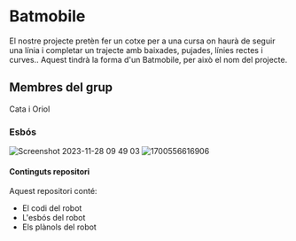 # Batmobile
El nostre projecte pretèn fer un cotxe per a una cursa on haurà de seguir una línia i completar un trajecte amb baixades, pujades, línies rectes i curves.. Aquest tindrà la forma d'un Batmobile, per això el nom del projecte.
## Membres del grup
Cata i Oriol
### Esbós
![Screenshot 2023-11-28 09 49 03](https://github.com/Aston-Martin33/Batmobile/assets/146329179/7964351d-6659-4fd4-bca2-8a0e3482b9c9)
![1700556616906](https://github.com/Aston-Martin33/Formula-1/assets/126663403/c8b3cc66-53ad-4a6f-a544-910cdd40fdd2)
#### Continguts repositori
Aquest repositori conté: 
* El codi del robot  
* L'esbós del robot  
* Els plànols del robot


